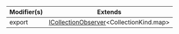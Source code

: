 | Modifier(s)                            | Extends                                    |
|----------------------------------------|--------------------------------------------|
| export | [ICollectionObserver](/runtime/interface/observation/icollectionobserver.md)&lt;CollectionKind.map&gt; |